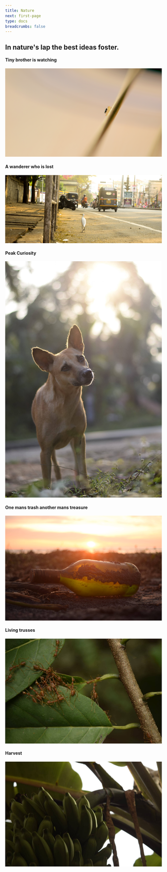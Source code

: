 ```yaml
---
title: Nature
next: first-page
type: docs
breadcrumbs: false
---
```




## In nature's lap the best ideas foster.


#### Tiny brother is watching

![](6.jpg)
#### A wanderer who is lost

![](1.jpg)

#### Peak Curiosity

![](2.jpg)

#### One mans trash another mans treasure

![](3.jpg)

#### Living trusses

![](4.jpg)

#### Harvest

![](5.jpg)
